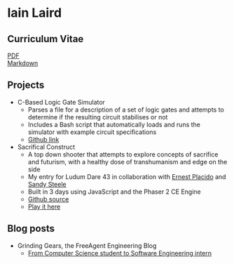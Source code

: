 # Iain Laird

## Curriculum Vitae
[PDF](https://www.dropbox.com/s/g8hzwpxf1qaltgk/CV.pdf?dl=0)  
[Markdown](CV.md)  

## Projects
- C-Based Logic Gate Simulator
  - Parses a file for a description of a set of logic gates and attempts to determine if the resulting circuit stabilises or not
  - Includes a Bash script that automatically loads and runs the simulator with example circuit specifications 
  - [Github link](https://github.com/atlanticaccent/logic-gate-simulator)
- Sacrifical Construct
  - A top down shooter that attempts to explore concepts of sacrifice and futurism, with a healthy dose of transhumanism and edge on the side
  - My entry for Ludum Dare 43 in collaboration with [Ernest Placido](https://bigbosserndog.github.io/resume/index.html) and [Sandy Steele](https://github.com/Sandshee)
  - Built in 3 days using JavaScript and the Phaser 2 CE Engine
  - [Github source](https://github.com/BigBossErndog/ludumdare43)
  - [Play it here](https://www.newgrounds.com/portal/view/721240)

## Blog posts
- Grinding Gears, the FreeAgent Engineering Blog
  - [From Computer Science student to Software Engineering intern](https://engineering.freeagent.com/2019/09/02/from-computer-science-student-to-software-engineering-intern/)

